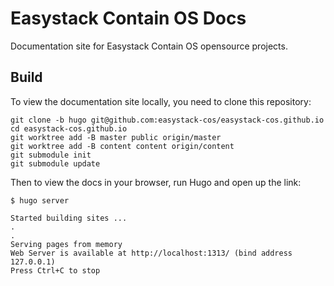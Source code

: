 # Easystack Contain OS Docs

Documentation site for Easystack Contain OS opensource projects.

## Build

To view the documentation site locally, you need to clone this repository:

```
git clone -b hugo git@github.com:easystack-cos/easystack-cos.github.io
cd easystack-cos.github.io
git worktree add -B master public origin/master
git worktree add -B content content origin/content
git submodule init
git submodule update
```

Then to view the docs in your browser, run Hugo and open up the link:

```
$ hugo server

Started building sites ...
.
.
Serving pages from memory
Web Server is available at http://localhost:1313/ (bind address 127.0.0.1)
Press Ctrl+C to stop
```

